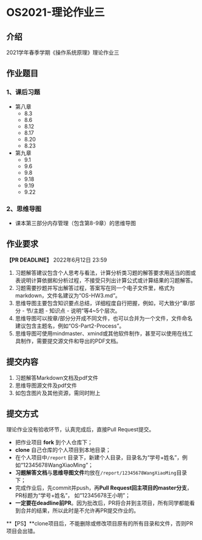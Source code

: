 # OS2021-理论作业三

## 介绍

2021学年春季学期《操作系统原理》理论作业三

## 作业题目

### 1、课后习题

- 第八章
  - 8.3
  - 8.6
  - 8.12
  - 8.17
  - 8.20
  - 8.23
- 第九章
  - 9.1
  - 9.6
  - 9.8
  - 9.18
  - 9.19
  - 9.22

### 2、思维导图

- 课本第三部分内存管理（包含第8-9章）的思维导图

## 作业要求

**【PR DEADLINE】** 2022年6月12日 23:59

1. 习题解答建议包含个人思考与看法，计算分析类习题的解答要求用适当的图或表说明计算依据和分析过程，不接受只列出计算公式或计算结果的习题解答。
2. 习题需要抄题并写出解答过程，答案写在同一个电子文件里，格式为markdown，文件名建议为“OS-HW3.md”。
3. 思维导图主要包含知识要点总结，详细程度自行把握，例如，可大致分“章/部分 - 节/主题 - 知识点 - 说明”等4~5个层次。
4. 思维导图可以按章/部分分开成不同文件，也可以合并为一个文件，文件命名建议包含主题名，例如“OS-Part2-Process”。
5. 思维导图可使用mindmaster、xmind或其他软件制作，甚至可以使用在线工具制作，需要提交源文件和导出的PDF文档。

## 提交内容

1. 习题解答Markdown文档及pdf文件
2. 思维导图源文件及pdf文件
3. 如包含图片及其他资源，需同时附上

## 提交方式

理论作业没有验收环节，认真完成后，直接Pull Request提交。

- 把作业项目 **fork** 到个人仓库下；
- **clone** 自己仓库的个人项目到本地目录；
- 在个人项目中`/report` 目录下，新建个人目录，目录名为“学号+姓名”，例如“12345678WangXiaoMing”； 
- **习题解答文档**与**思维导图文件**均放在`/report/12345678WangXiaoMing`目录下；
- 完成作业后，先commit并push，再**Pull Request回主项目的master分支**，PR标题为“学号+姓名”， 如“12345678王小明”；
- **一定要在deadline前PR**。因为批改后，PR将合并到主项目，所有同学都能看到合并的结果，所以此时是不允许再PR提交作业的。

**【PS】**clone项目后，不能删除或修改项目原有的所有目录和文件，否则PR项目会出错。